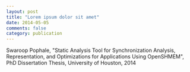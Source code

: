 ```yaml
---
layout: post
title: "Lorem ipsum dolor sit amet"
date: 2014-05-05
comments: false
category: publication
---
```


Swaroop Pophale, "Static Analysis Tool for Synchronization Analysis, Representation, and Optimizations for Applications Using OpenSHMEM", PhD Dissertation Thesis, University of Houston, 2014
